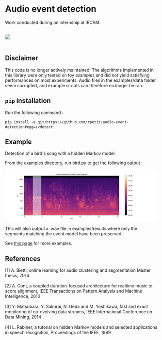 # Audio event detection
Work conducted during an internship at IRCAM. <br/> <br/>
<div align="left">
  <img src="http://www2.atiam.ircam.fr/wp-content/uploads/2011/07/logoircam.jpg" width="30%"><br><br>
</div>

## Disclaimer
This code is no longer actively maintained. The algorithms implemented in this library 
were only tested on toy examples and did not yield satisfying performances on most experiments. 
Audio files in the examples/data folder seem corrupted, and example scripts can therefore no longer 
be ran.

## `pip` installation 
Run the following command :

```
pip install -e git+https://github.com/rpetit/audio-event-detection#egg=evdetect
```

## Example

Detection of a bird's song with a hidden Markov model. <br/>

From the examples directory, run bird.py to get the following output :

![bird](bird.png)

This will also output a .wav file in examples/results where only the segments matching the event model 
have been preserved. </br>

See [this page](https://rpetit.github.io/audio-event-detection) for more examples.

## References
[1] A. Bietti, online learning for audio clustering and segmentation Master thesis, 2014 <br/><br/>
[2] A. Cont, a coupled duration-focused architecture for realtime music to score alignment, IEEE Transactions on Pattern 
Analysis and Machine Intelligence, 2010 <br/><br/>
[3] Y. Matsubara, Y. Sakurai, N. Ueda and M. Yoshikawa, fast and exact monitoring of co-evolving data streams, IEEE 
International Conference on Data Mining, 2014 <br/><br/>
[4] L. Rabiner, a tutorial on hidden Markov models and selected applications in speech recognition, Proceedings of the 
IEEE, 1989
